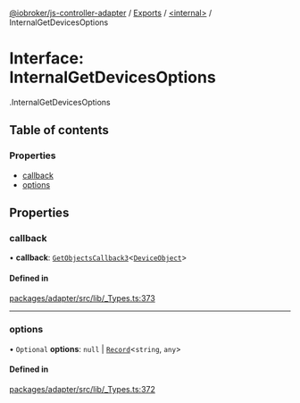 [@iobroker/js-controller-adapter](../README.md) / [Exports](../modules.md) / [<internal\>](../modules/internal_.md) / InternalGetDevicesOptions

# Interface: InternalGetDevicesOptions

[<internal>](../modules/internal_.md).InternalGetDevicesOptions

## Table of contents

### Properties

- [callback](internal_.InternalGetDevicesOptions.md#callback)
- [options](internal_.InternalGetDevicesOptions.md#options)

## Properties

### callback

• **callback**: [`GetObjectsCallback3`](../modules/internal_.md#getobjectscallback3)<[`DeviceObject`](internal_.DeviceObject.md)\>

#### Defined in

[packages/adapter/src/lib/_Types.ts:373](https://github.com/ioBroker/ioBroker.js-controller/blob/10c2c37d/packages/adapter/src/lib/_Types.ts#L373)

___

### options

• `Optional` **options**: ``null`` \| [`Record`](../modules/internal_.md#record)<`string`, `any`\>

#### Defined in

[packages/adapter/src/lib/_Types.ts:372](https://github.com/ioBroker/ioBroker.js-controller/blob/10c2c37d/packages/adapter/src/lib/_Types.ts#L372)
